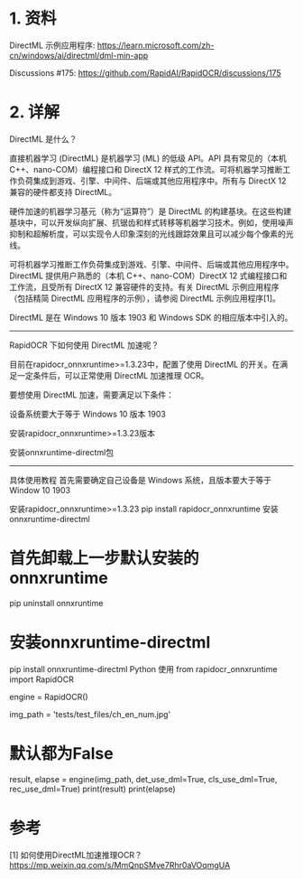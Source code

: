 # 1. 资料

DirectML 示例应用程序: https://learn.microsoft.com/zh-cn/windows/ai/directml/dml-min-app

Discussions #175: https://github.com/RapidAI/RapidOCR/discussions/175

# 2. 详解

DirectML 是什么？

直接机器学习 (DirectML) 是机器学习 (ML) 的低级 API。API 具有常见的（本机 C++、nano-COM）编程接口和 DirectX 12 样式的工作流。可将机器学习推断工作负荷集成到游戏、引擎、中间件、后端或其他应用程序中。所有与 DirectX 12 兼容的硬件都支持 DirectML。

硬件加速的机器学习基元（称为“运算符”）是 DirectML 的构建基块。在这些构建基块中，可以开发纵向扩展、抗锯齿和样式转移等机器学习技术。例如，使用噪声抑制和超解析度，可以实现令人印象深刻的光线跟踪效果且可以减少每个像素的光线。

可将机器学习推断工作负荷集成到游戏、引擎、中间件、后端或其他应用程序中。DirectML 提供用户熟悉的（本机 C++、nano-COM）DirectX 12 式编程接口和工作流，且受所有 DirectX 12 兼容硬件的支持。有关 DirectML 示例应用程序（包括精简 DirectML 应用程序的示例），请参阅 DirectML 示例应用程序[1]。

DirectML 是在 Windows 10 版本 1903 和 Windows SDK 的相应版本中引入的。

***

RapidOCR 下如何使用 DirectML 加速呢？

目前在rapidocr_onnxruntime>=1.3.23中，配置了使用 DirectML 的开关。在满足一定条件后，可以正常使用 DirectML 加速推理 OCR。

要想使用 DirectML 加速，需要满足以下条件：

设备系统要大于等于 Windows 10 版本 1903

安装rapidocr_onnxruntime>=1.3.23版本

安装onnxruntime-directml包

***

具体使用教程
首先需要确定自己设备是 Windows 系统，且版本要大于等于 Window 10 1903

安装rapidocr_onnxruntime>=1.3.23
pip install rapidocr_onnxruntime
安装onnxruntime-directml
# 首先卸载上一步默认安装的onnxruntime
pip uninstall onnxruntime

# 安装onnxruntime-directml
pip install onnxruntime-directml
Python 使用
from rapidocr_onnxruntime import RapidOCR

engine = RapidOCR()

img_path = 'tests/test_files/ch_en_num.jpg'

# 默认都为False
result, elapse = engine(img_path, det_use_dml=True, cls_use_dml=True, rec_use_dml=True)
print(result)
print(elapse)

# 参考

[1] 如何使用DirectML加速推理OCR？https://mp.weixin.qq.com/s/MmQnpSMve7Rhr0aVOqmgUA